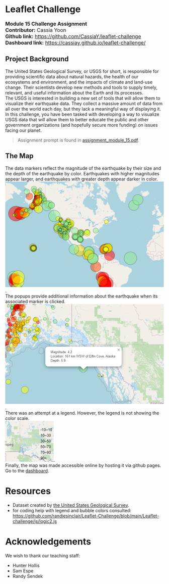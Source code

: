 # Leaflet Challenge  
<font size="3">**Module 15 Challenge Assignment**  
**Contributor:** Cassia Yoon  
**Github link:** https://github.com/CassiaY/leaflet-challenge  
**Dashboard link:** https://cassiay.github.io/leaflet-challenge/
</font>  

## Project Background  
The United States Geological Survey, or USGS for short, is responsible for providing scientific data about natural hazards, the health of our ecosystems and environment, and the impacts of climate and land-use change. Their scientists develop new methods and tools to supply timely, relevant, and useful information about the Earth and its processes.  
The USGS is interested in building a new set of tools that will allow them to visualize their earthquake data. They collect a massive amount of data from all over the world each day, but they lack a meaningful way of displaying it. In this challenge, you have been tasked with developing a way to visualize USGS data that will allow them to better educate the public and other government organizations (and hopefully secure more funding) on issues facing our planet.  
> Assignment prompt is found in [assignment_module_15.pdf](/assignment_module_15.pdf).  

## The Map  
The data markers reflect the magnitude of the earthquake by their size and the depth of the earthquake by color. Earthquakes with higher magnitudes appear larger, and earthquakes with greater depth appear darker in color.  
![screenshot of map](/readme_imgs/image.png).  
The popups provide additional information about the earthquake when its associated marker is clicked.  
![screenshot of popup](/readme_imgs/image2.png).  
There was an attempt at a legend. However, the legend is not showing the color scale.  
![screenshot of incomplete legend](/readme_imgs/image3.png).  
Finally, the map was made accessible online by hosting it via github pages. Go to the [dashboard](https://cassiay.github.io/leaflet-challenge/).

# Resources  
- Dataset created by [the United States Geological Survey](http://earthquake.usgs.gov/earthquakes/feed/v1.0/geojson.php).
- for coding help with legend and bubble colors consulted: https://github.com/randiesinclair/Leaflet-Challenge/blob/main/Leaflet-challenge/js/logic2.js

# Acknowledgements
We wish to thank our teaching staff:
- Hunter Hollis
- Sam Espe
- Randy Sendek